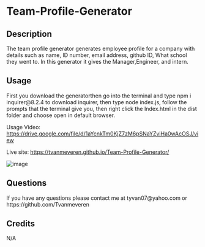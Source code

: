 # Team-Profile-Generator

<h2>Description</h2>
The team profile generator generates employee profile for a company with details such as name, ID number, email address, github ID, What school they went to. In this generator it gives the Manager,Engineer, and intern.
<h2>Usage</h2>
First you download the generatorthen go into the terminal and type npm i inquirer@8.2.4 to download inquirer, then type node index.js, follow the prompts that the terminal give you, then right click the Index.html in the dist folder and choose open in default browser.

Usage Video: https://drive.google.com/file/d/1aYcnkTm0KjZ7zM6pSNaYZviHa0wAcOSJ/view

Live site:  https://tvanmeveren.github.io/Team-Profile-Generator/

![image](https://user-images.githubusercontent.com/111665712/200735577-b56ec823-f35b-449c-b660-9189e6c4f351.png)

<h2> Questions</h2>
If you have any questions please contact me at tyvan07@yahoo.com or https://github.com/Tvanmeveren
<h2>Credits</h2>
N/A

